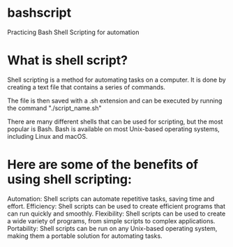 # bashscript
Practicing Bash Shell Scripting for automation

# What is shell script?
Shell scripting is a method for automating tasks on a computer. It is done by creating a text file that contains a series of commands.

The file is then saved with a .sh extension and can be executed by running the command "./script_name.sh"

There are many different shells that can be used for scripting, but the most popular is Bash. Bash is available on most Unix-based operating systems, including Linux and macOS.

# Here are some of the benefits of using shell scripting:
Automation: Shell scripts can automate repetitive tasks, saving time and effort.
Efficiency: Shell scripts can be used to create efficient programs that can run quickly and smoothly.
Flexibility: Shell scripts can be used to create a wide variety of programs, from simple scripts to complex applications.
Portability: Shell scripts can be run on any Unix-based operating system, making them a portable solution for automating tasks.
